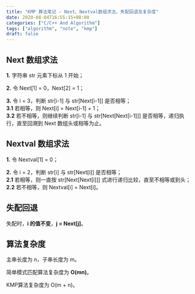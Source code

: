 ```yaml
---
title: "KMP 算法笔记 - Next、Nextval数组求法、失配回退及复杂度"
date: 2020-08-04T16:55:15+08:00
categories: ["C/C++ And Algorithm"]
tags: ["algorithm", "note", "kmp"]
draft: false
---
```


## Next 数组求法

**1.** 字符串 str 元素下标从 1 开始；  

**2.** 令 Next[1] = 0，Next[2] = 1；  

**3.** 令 i = 3，判断 str[i-1] 与 str[Next[i-1]] 是否相等；  
**3.1** 若相等，则 Next[i] = Next[i-1] + 1；  
**3.2** 若不相等，则继续判断 str[i-1] 与 str[Next[Next[i-1]]] 是否相等，递归执行，直至回溯到 Next 数组头或相等为止。  

## Nextval 数组求法

**1.** 令 Nextval[1] = 0；  

**2.** 令 i = 2，判断 str[i] 与 str[Next[i]] 是否相等；  
**2.1** 若相等，则一直按 str[Next[Next[i]]] 式进行递归比较，直至不相等或到头；  
**2.2** 若不相等，则 Nextval[i] = Next[i]。  

## 失配回退

失配时，**i 的值不变**，**j = Next[j]**。  

## 算法复杂度

主串长度为 n，子串长度为 m。  

简单模式匹配算法复杂度为 **O(mn)**。  

KMP算法复杂度为 O(m + n)。  
